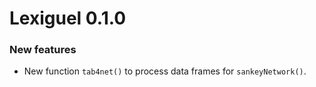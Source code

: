 Lexiguel 0.1.0
==============

### New features

* New function `tab4net()` to process data frames for `sankeyNetwork()`.
